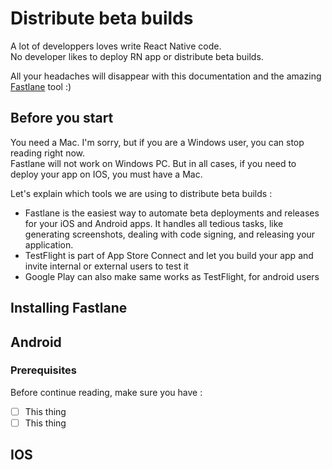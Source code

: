 # Distribute beta builds

A lot of developpers loves write React Native code.  
No developer likes to deploy RN app or distribute beta builds.  

All your headaches will disappear with this documentation and the amazing [Fastlane](https://fastlane.tools/) tool :)

## Before you start

You need a Mac. I'm sorry, but if you are a Windows user, you can stop reading right now.  
Fastlane will not work on Windows PC. But in all cases, if you need to deploy your app on IOS, you must have a Mac.

Let's explain which tools we are using to distribute beta builds :
* Fastlane is the easiest way to automate beta deployments and releases for your iOS and Android apps. It handles all tedious tasks, like generating screenshots, dealing with code signing, and releasing your application.
* TestFlight is part of App Store Connect and let you build your app and invite internal or external users to test it
* Google Play can also make same works as TestFlight, for android users

## Installing Fastlane

  

## Android

### Prerequisites

Before continue reading, make sure you have :

- [ ] This thing
- [ ] This thing

## IOS

